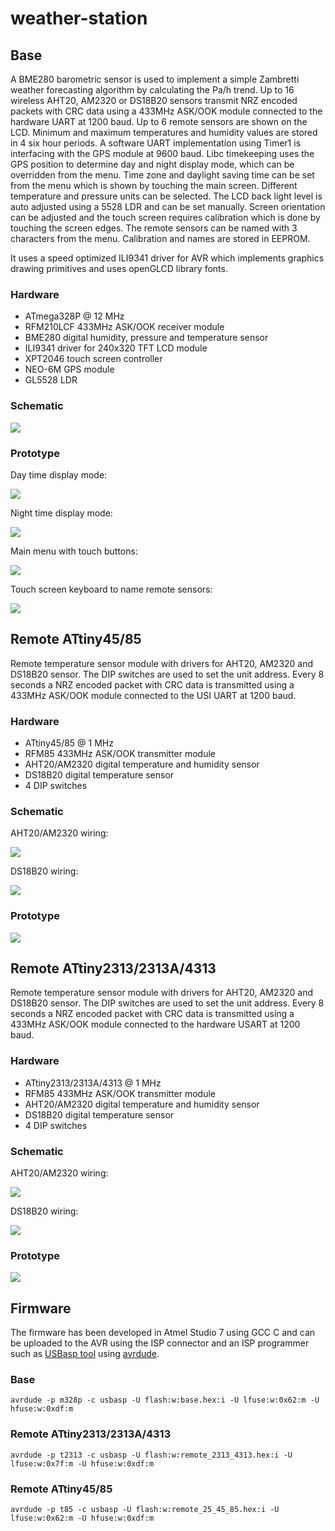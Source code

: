# weather-station

## Base

 A BME280 barometric sensor is used to implement a simple Zambretti weather forecasting algorithm by calculating the Pa/h trend. Up to 16 wireless AHT20, AM2320 or DS18B20 sensors transmit NRZ encoded packets with CRC data using a 433MHz ASK/OOK module connected to the hardware UART at 1200 baud. Up to 6 remote sensors are shown on the LCD. Minimum and maximum temperatures and humidity values are stored in 4 six hour periods. A software UART implementation using Timer1 is interfacing with the GPS module at 9600 baud. Libc timekeeping uses the GPS position to determine day and night display mode, which can be overridden from the menu. Time zone and daylight saving time can be set from the menu which is shown by touching the main screen. Different temperature and pressure units can be selected. The LCD back light level is auto adjusted using a 5528 LDR and can be set manually. Screen orientation can be adjusted and the touch screen requires calibration which is done by touching the screen edges. The remote sensors can be named with 3 characters from the menu. Calibration and names are stored in EEPROM.

It uses a speed optimized ILI9341 driver for AVR which implements graphics drawing primitives and uses openGLCD library fonts.

### Hardware

* ATmega328P @ 12 MHz
* RFM210LCF 433MHz ASK/OOK receiver module
* BME280 digital humidity, pressure and temperature sensor
* ILI9341 driver for 240x320 TFT LCD module
* XPT2046 touch screen controller
* NEO-6M GPS module
* GL5528 LDR

### Schematic

![](schematic/base.png)

### Prototype

Day time display mode:

![](media/base_station_day.jpg)

Night time display mode:

![](media/base_station_night.jpg)

Main menu with touch buttons:

![](media/base_station_menu.jpg)

Touch screen keyboard to name remote sensors:

![](media/base_station_keys.jpg)

## Remote ATtiny45/85

Remote temperature sensor module with drivers for AHT20, AM2320 and DS18B20 sensor. The DIP switches are used to set the unit address. Every 8 seconds a NRZ encoded packet with CRC data is transmitted using a 433MHz ASK/OOK module connected to the USI UART at 1200 baud.

### Hardware

* ATtiny45/85 @ 1 MHz
* RFM85 433MHz ASK/OOK transmitter module
* AHT20/AM2320 digital temperature and humidity sensor
* DS18B20 digital temperature sensor
* 4 DIP switches

### Schematic

AHT20/AM2320 wiring:

![](schematic/remote_25_45_85.png)

DS18B20 wiring:

![](schematic/remote_25_45_85-1wire.png)

### Prototype

![](media/remote_25_45_85.jpg)

## Remote ATtiny2313/2313A/4313

Remote temperature sensor module with drivers for AHT20, AM2320 and DS18B20 sensor. The DIP switches are used to set the unit address. Every 8 seconds a NRZ encoded packet with CRC data is transmitted using a 433MHz ASK/OOK module connected to the hardware USART at 1200 baud.

### Hardware

* ATtiny2313/2313A/4313 @ 1 MHz
* RFM85 433MHz ASK/OOK transmitter module
* AHT20/AM2320 digital temperature and humidity sensor
* DS18B20 digital temperature sensor
* 4 DIP switches

### Schematic

AHT20/AM2320 wiring:

![](schematic/remote_2313_4313.png)

DS18B20 wiring:

![](schematic/remote_2313_4313-1wire.png)
 
### Prototype

![](media/remote_2313_4313.jpg)

## Firmware
The firmware has been developed in Atmel Studio 7 using GCC C and can be uploaded to the AVR using the ISP connector and an ISP programmer such as [USBasp tool](http://www.fischl.de/usbasp/) using [avrdude](http://www.nongnu.org/avrdude/).

### Base

`avrdude -p m328p -c usbasp -U flash:w:base.hex:i -U lfuse:w:0x62:m -U hfuse:w:0xdf:m`

### Remote ATtiny2313/2313A/4313

`avrdude -p t2313 -c usbasp -U flash:w:remote_2313_4313.hex:i -U lfuse:w:0x7f:m -U hfuse:w:0xdf:m`

### Remote ATtiny45/85

`avrdude -p t85 -c usbasp -U flash:w:remote_25_45_85.hex:i -U lfuse:w:0x62:m -U hfuse:w:0xdf:m`
